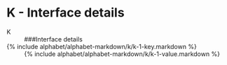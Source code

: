 <div data-role="collapsible" data-inset="false">
	<h1>K - Interface details</h1>

<dl>

<dt class="alphabet-table-key-two">
<div markdown="1">
K
</div>
</dt>
<dd class="alphabet-table-value">
<div markdown="1">
###Interface details
</div>
</dd>

<dt>
<div markdown="1">
{% include alphabet/alphabet-markdown/k/k-1-key.markdown %}
</div>
</dt>
<dd>
<div markdown="1">
{% include alphabet/alphabet-markdown/k/k-1-value.markdown %}
</div>
</dd>

</dl>

</div>
